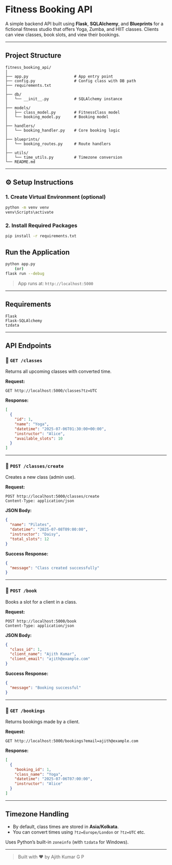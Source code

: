 
#  Fitness Booking API

A simple backend API built using **Flask**, **SQLAlchemy**, and **Blueprints** for a fictional fitness studio that offers Yoga, Zumba, and HIIT classes. Clients can view classes, book slots, and view their bookings.

---

##  Project Structure

```
fitness_booking_api/
│
├── app.py                    # App entry point
├── config.py                 # Config class with DB path
├── requirements.txt
│
├── db/
│   └── __init__.py           # SQLAlchemy instance
│
├── models/
│   ├── class_model.py        # FitnessClass model
│   └── booking_model.py      # Booking model
│
├── handlers/
│   └── booking_handler.py    # Core booking logic
│
├── blueprints/
│   └── booking_routes.py     # Route handlers
│
├── utils/
│   └── time_utils.py         # Timezone conversion
└── README.md
```

---

## ⚙️ Setup Instructions

###  1. Create Virtual Environment (optional)

```bash
python -m venv venv
venv\Scripts\activate       
```

###  2. Install Required Packages

```bash
pip install -r requirements.txt
```

##  Run the Application

```bash
python app.py 
    (or) 
flask run --debug
```

> App runs at: `http://localhost:5000`

---

##  Requirements

```
Flask
Flask-SQLAlchemy
tzdata    
```

---

##  API Endpoints

### 🔹 `GET /classes`

Returns all upcoming classes with converted time.

**Request:**
```
GET http://localhost:5000/classes?tz=UTC
```

**Response:**
```json
[
  {
    "id": 1,
    "name": "Yoga",
    "datetime": "2025-07-06T01:30:00+00:00",
    "instructor": "Alice",
    "available_slots": 10
  }
]
```

---

### 🔹 `POST /classes/create`

Creates a new class (admin use).

**Request:**
```
POST http://localhost:5000/classes/create
Content-Type: application/json
```

**JSON Body:**
```json
{
  "name": "Pilates",
  "datetime": "2025-07-08T09:00:00",
  "instructor": "Daisy",
  "total_slots": 12
}
```

**Success Response:**
```json
{
  "message": "Class created successfully"
}
```

---

### 🔹 `POST /book`

Books a slot for a client in a class.

**Request:**
```
POST http://localhost:5000/book
Content-Type: application/json
```

**JSON Body:**
```json
{
  "class_id": 1,
  "client_name": "Ajith Kumar",
  "client_email": "ajith@example.com"
}
```

**Success Response:**
```json
{
  "message": "Booking successful"
}
```

---

### 🔹 `GET /bookings`

Returns bookings made by a client.

**Request:**
```
GET http://localhost:5000/bookings?email=ajith@example.com
```

**Response:**
```json
[
  {
    "booking_id": 1,
    "class_name": "Yoga",
    "datetime": "2025-07-06T07:00:00",
    "instructor": "Alice"
  }
]
```

---

##  Timezone Handling

- By default, class times are stored in **Asia/Kolkata**.
- You can convert times using `?tz=Europe/London` or `?tz=UTC` etc.

Uses Python’s built-in `zoneinfo` (with `tzdata` for Windows).

---

> Built with ❤️ by Ajith Kumar G P
